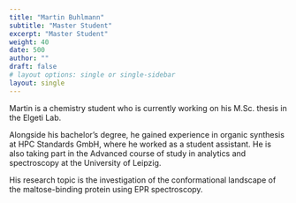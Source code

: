 ```yaml
---
title: "Martin Buhlmann"
subtitle: "Master Student"
excerpt: "Master Student"
weight: 40
date: 500
author: ""
draft: false
# layout options: single or single-sidebar
layout: single
---
```

Martin is a chemistry student who is currently working on his M.Sc. thesis in the Elgeti Lab.

Alongside his bachelor’s degree, he gained experience in organic synthesis at HPC Standards GmbH, where he worked as a student assistant. He is also taking part in the Advanced course of study in analytics and spectroscopy at the University of Leipzig.

His research topic is the investigation of the conformational landscape of the maltose-binding protein using EPR spectroscopy.
